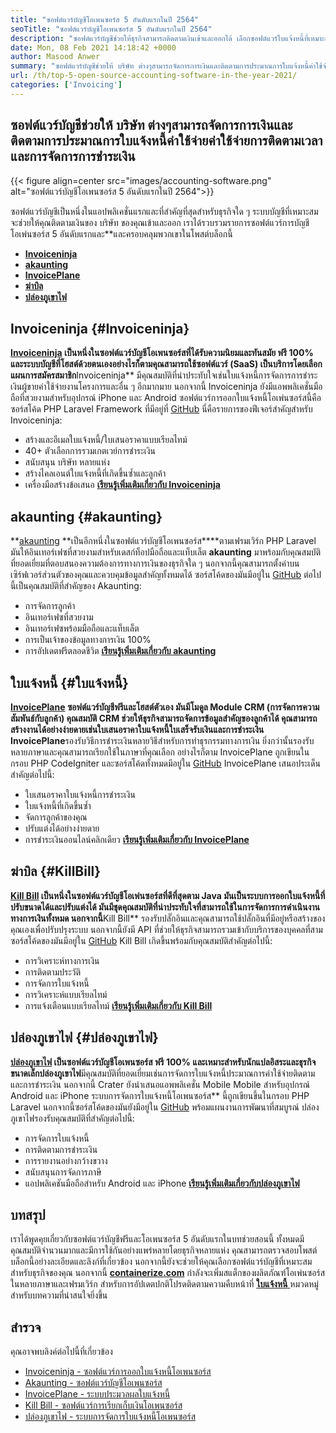 ```yaml
---
title: "ซอฟต์แวร์บัญชีโอเพนซอร์ส 5 อันดับแรกในปี 2564" 
seoTitle: "ซอฟต์แวร์บัญชีโอเพนซอร์ส 5 อันดับแรกในปี 2564" 
description: "ซอฟต์แวร์บัญชีช่วยให้ธุรกิจสามารถติดตามเงินเข้าและออกได้ เลือกซอฟต์แวร์ใบแจ้งหนี้ที่เหมาะสมและจับยึดทางการเงินอย่างแน่นหนา" 
date: Mon, 08 Feb 2021 14:18:42 +0000
author: Masood Anwer
summary: "ซอฟต์แวร์บัญชีช่วยให้ บริษัท ต่างๆสามารถจัดการการเงินและติดตามการประมาณการใบแจ้งหนี้ค่าใช้จ่ายค่าใช้จ่ายการติดตามเวลาและการจัดการการชำระเงิน" 
url: /th/top-5-open-source-accounting-software-in-the-year-2021/
categories: ['Invoicing']
---
```


## ซอฟต์แวร์บัญชีช่วยให้ บริษัท ต่างๆสามารถจัดการการเงินและติดตามการประมาณการใบแจ้งหนี้ค่าใช้จ่ายค่าใช้จ่ายการติดตามเวลาและการจัดการการชำระเงิน

{{< figure align=center src="images/accounting-software.png" alt="ซอฟต์แวร์บัญชีโอเพนซอร์ส 5 อันดับแรกในปี 2564">}}

ซอฟต์แวร์บัญชีเป็นหนึ่งในแอปพลิเคชั่นแรกและที่สำคัญที่สุดสำหรับธุรกิจใด ๆ ระบบบัญชีที่เหมาะสมจะช่วยให้คุณติดตามเงินของ บริษัท ของคุณเข้าและออก เราได้รวบรวมรายการซอฟต์แวร์การบัญชีโอเพ่นซอร์ส 5 อันดับแรกและ**และครอบคลุมพวกเขาในโพสต์บล็อกนี้
* [ **Invoiceninja** ][1]
* [ **akaunting** ][2]
* [ **InvoicePlane** ][3]
* [ **ฆ่าบิล** ][4]
* [ **ปล่องภูเขาไฟ** ][5]

## Invoiceninja {#Invoiceninja}

**[Invoiceninja][6] **เป็นหนึ่งในซอฟต์แวร์บัญชีโอเพนซอร์สที่ได้รับความนิยมและทันสมัย ฟรี 100% และระบบบัญชีที่โฮสต์ด้วยตนเอง**อย่างไรก็ตามคุณสามารถใช้ซอฟต์แวร์ (SaaS) เป็นบริการโดยเลือกแผนการสมัครสมาชิก**Invoiceninja** มีคุณสมบัติที่น่าประทับใจเช่นใบแจ้งหนี้การจัดการการชำระเงินผู้ขายค่าใช้จ่ายงานโครงการและอื่น ๆ อีกมากมาย นอกจากนี้ Invoiceninja ยังมีแอพพลิเคชั่นมือถือที่สวยงามสำหรับอุปกรณ์ iPhone และ Android ซอฟต์แวร์การออกใบแจ้งหนี้โอเพ่นซอร์สนี้คือซอร์สโค้ด PHP Laravel Framework ที่มีอยู่ที่ [GitHub][7]
นี่คือรายการของฟีเจอร์สำคัญสำหรับ Invoiceninja:
  * สร้างและอีเมลใบแจ้งหนี้/ใบเสนอราคาแบบเรียลไทม์
  * 40+ ตัวเลือกการรวมเกตเวย์การชำระเงิน
  * สนับสนุน บริษัท หลายแห่ง
  * สร้างไคลเอนต์ใบแจ้งหนี้ที่เกิดขึ้นซ้ำและลูกค้า
  * เครื่องมือสร้างข้อเสนอ
**[เรียนรู้เพิ่มเติมเกี่ยวกับ Invoiceninja][8]**

## akaunting {#akaunting}

**[akaunting][9] **เป็นอีกหนึ่งในซอฟต์แวร์บัญชีโอเพนซอร์ส****ตามเฟรมเวิร์ก PHP Laravel มันให้อินเทอร์เฟซที่สวยงามสำหรับเดสก์ท็อปมือถือและแท็บเล็ต **akaunting** มาพร้อมกับคุณสมบัติที่ยอดเยี่ยมที่ตอบสนองความต้องการทางการเงินของธุรกิจใด ๆ นอกจากนี้คุณสามารถตั้งค่าบนเซิร์ฟเวอร์ส่วนตัวของคุณและควบคุมข้อมูลสำคัญทั้งหมดได้ ซอร์สโค้ดของมันมีอยู่ใน [GitHub][10]
ต่อไปนี้เป็นคุณสมบัติที่สำคัญของ Akaunting:
  * การจัดการลูกค้า
  * อินเทอร์เฟซที่สวยงาม
  * อินเทอร์เฟซพร้อมมือถือและแท็บเล็ต
  * การเป็นเจ้าของข้อมูลทางการเงิน 100%
  * การอัปเดตฟรีตลอดชีวิต
**[เรียนรู้เพิ่มเติมเกี่ยวกับ akaunting][11]**

## ใบแจ้งหนี้ {#ใบแจ้งหนี้}

**[InvoicePlane][12] **ซอฟต์แวร์บัญชีฟรีและโฮสต์ตัวเอง มันมีโมดูล Module CRM (การจัดการความสัมพันธ์กับลูกค้า) คุณสมบัติ CRM ช่วยให้ธุรกิจสามารถจัดการข้อมูลสำคัญของลูกค้าได้ คุณสามารถสร้างงานได้อย่างง่ายดายเช่นใบเสนอราคาใบแจ้งหนี้ใบเสร็จรับเงินและการชำระเงิน** InvoicePlane**รองรับวิธีการชำระเงินหลายวิธีสำหรับการทำธุรกรรมทางการเงิน ยิ่งกว่านั้นรองรับหลายภาษาและคุณสามารถเรียกใช้ในภาษาที่คุณเลือก อย่างไรก็ตาม InvoicePlane ถูกเขียนในกรอบ PHP CodeIgniter และซอร์สโค้ดทั้งหมดมีอยู่ใน [GitHub][13]
InvoicePlane เสนอประเด็นสำคัญต่อไปนี้:
  * ใบเสนอราคาใบแจ้งหนี้การชำระเงิน
  * ใบแจ้งหนี้ที่เกิดขึ้นซ้ำ
  * จัดการลูกค้าของคุณ
  * ปรับแต่งได้อย่างง่ายดาย
  * การชำระเงินออนไลน์คลิกเดียว
**[เรียนรู้เพิ่มเติมเกี่ยวกับ InvoicePlane][14]**

## ฆ่าบิล {#KillBill}

**[Kill Bill][15] **เป็นหนึ่งในซอฟต์แวร์บัญชีโอเพ่นซอร์สที่ดีที่สุด**ตาม Java มันเป็นระบบการออกใบแจ้งหนี้ที่ปรับขนาดได้และปรับแต่งได้ มันมีชุดคุณสมบัติที่น่าประทับใจที่สามารถใช้ในการจัดการการดำเนินงานทางการเงินทั้งหมด นอกจากนี้**Kill Bill** รองรับปลั๊กอินและคุณสามารถใช้ปลั๊กอินที่มีอยู่หรือสร้างของคุณเองเพื่อปรับปรุงระบบ นอกจากนี้ยังมี API ที่ช่วยให้ธุรกิจสามารถรวมเข้ากับบริการของบุคคลที่สาม ซอร์สโค้ดของมันมีอยู่ใน [GitHub][16]
Kill Bill เกิดขึ้นพร้อมกับคุณสมบัติสำคัญต่อไปนี้:
  * การวิเคราะห์ทางการเงิน
  * การติดตามประวัติ
  * การจัดการใบแจ้งหนี้
  * การวิเคราะห์แบบเรียลไทม์
  * การแจ้งเตือนแบบเรียลไทม์
**[เรียนรู้เพิ่มเติมเกี่ยวกับ Kill Bill][17]**

## ปล่องภูเขาไฟ {#ปล่องภูเขาไฟ}

**[ปล่องภูเขาไฟ][18] **เป็นซอฟต์แวร์บัญชีโอเพนซอร์ส ฟรี 100% และเหมาะสำหรับนักแปลอิสระและธุรกิจขนาดเล็ก**ปล่องภูเขาไฟ**มีคุณสมบัติที่ยอดเยี่ยมเช่นการจัดการใบแจ้งหนี้ประมาณการค่าใช้จ่ายติดตามและการชำระเงิน นอกจากนี้ Crater ยังนำเสนอแอพพลิเคชั่น Mobile Mobile สำหรับอุปกรณ์ Android และ iPhone ระบบการจัดการใบแจ้งหนี้โอเพนซอร์ส** นี้ถูกเขียนขึ้นในกรอบ PHP Laravel นอกจากนี้ซอร์สโค้ดของมันยังมีอยู่ใน [GitHub][19] พร้อมแผนงานการพัฒนาที่สมบูรณ์
ปล่องภูเขาไฟรองรับคุณสมบัติที่สำคัญต่อไปนี้:
  * การจัดการใบแจ้งหนี้
  * การติดตามการชำระเงิน
  * การรายงานอย่างกว้างขวาง
  * สนับสนุนการจัดการภาษี
  * แอปพลิเคชันมือถือสำหรับ Android และ iPhone
**[เรียนรู้เพิ่มเติมเกี่ยวกับปล่องภูเขาไฟ][20]**

## บทสรุป
เราได้พูดคุยเกี่ยวกับซอฟต์แวร์บัญชีฟรีและโอเพนซอร์ส 5 อันดับแรกในบทช่วยสอนนี้ ทั้งหมดมีคุณสมบัติจำนวนมากและมีการใช้กันอย่างแพร่หลายโดยธุรกิจหลายแห่ง คุณสามารถตรวจสอบโพสต์บล็อกนี้อย่างละเอียดและลิงก์ที่เกี่ยวข้อง นอกจากนี้ยังจะช่วยให้คุณเลือกซอฟต์แวร์บัญชีที่เหมาะสมสำหรับธุรกิจของคุณ
นอกจากนี้ [ **containerize.com**][21] กำลังจะเพิ่มสแต็กของผลิตภัณฑ์โอเพ่นซอร์สในหลายภาษาและเฟรมเวิร์ก สำหรับการอัปเดตปกติโปรดติดตามความคืบหน้าที่ [**ใบแจ้งหนี้** ][22] หมวดหมู่สำหรับบทความที่น่าสนใจยิ่งขึ้น

## สำรวจ
คุณอาจพบลิงค์ต่อไปนี้ที่เกี่ยวข้อง
  * [Invoiceninja - ซอฟต์แวร์การออกใบแจ้งหนี้โอเพนซอร์ส][23]
  * [Akaunting - ซอฟต์แวร์บัญชีโอเพนซอร์ส][24]
  * [InvoicePlane - ระบบประมวลผลใบแจ้งหนี้][25]
  * [Kill Bill - ซอฟต์แวร์การเรียกเก็บเงินโอเพนซอร์ส][26]
  * [ปล่องภูเขาไฟ - ระบบการจัดการใบแจ้งหนี้โอเพนซอร์ส][27]



[1]: #InvoiceNinja
[2]: #Akaunting
[3]: #InvoicePlane
[4]: #KillBill
[5]: #Crater
[6]: https://products.containerize.com/invoicing/invoiceninja
[7]: https://github.com/invoiceninja/invoiceninja
[8]: https://www.invoiceninja.com
[9]: https://products.containerize.com/invoicing/akaunting
[10]: https://github.com/akaunting/akaunting
[11]: https://akaunting.com
[12]: https://products.containerize.com/invoicing/invoiceplane
[13]: https://github.com/InvoicePlane/InvoicePlane
[14]: https://www.invoiceplane.com
[15]: https://products.containerize.com/invoicing/killbill
[16]: https://github.com/killbill/killbill
[17]: https://killbill.io
[18]: https://products.containerize.com/invoicing/crater
[19]: https://github.com/bytefury/crater
[20]: https://craterapp.com
[21]: https://containerize.com
[22]: https://blog.containerize.com/category/invoicing/
[23]: https://products.containerize.com/invoicing/invoiceninja/
[24]: https://products.containerize.com/invoicing/akaunting/
[25]: https://products.containerize.com/invoicing/invoiceplane/
[26]: https://products.containerize.com/invoicing/killbill/
[27]: https://products.containerize.com/invoicing/crater/
